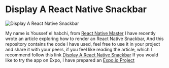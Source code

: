 

#  Display A React Native Snackbar
  

![Display A React Native Snackbar](https://rn-master.com/wp-content/uploads/2020/12/React-Native-Snackbare-featured-1-1160x653.png)

  

My name is Youssef el habchi, from [React Native Master](https://rn-master.com) I have recently wrote an article exploring how to render an React Native Snackbar, And this repository contains the code I have used, feel free to use it in your project and share it with your peers, if you feel like reading the article, which I recommend follow this link [Display A React Native Snackbar](https://rn-master.com/display-a-react-native-snackbar/)
If you would like to try the app on Expo, I have prepared an [Expo.io Project](https://expo.io/@alhydra/react-native-snackbar)

